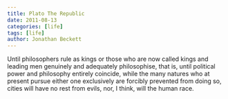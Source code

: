 ```yaml
---
title: Plato The Republic
date: 2011-08-13
categories: [life]
tags: [life]
author: Jonathan Beckett
---
```


Until philosophers rule as kings or those who are now called kings and leading men genuinely and adequately philosophise, that is, until political power and philosophy entirely coincide, while the many natures who at present pursue either one exclusively are forcibly prevented from doing so, cities will have no rest from evils, nor, I think, will the human race.